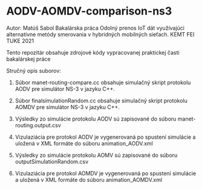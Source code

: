 # AODV-AOMDV-comparison-ns3

Autor: Matúš Sabol
Bakalárska práca
Odolný prenos IoT dát využívajúci alternatívne metódy smerovania v hybridných mobilných sieťach.
KEMT FEI TUKE 2021

Tento repozitár obsahuje zdrojové kódy vypracovanej praktickej časti bakalárskej práce 

Stručný opis suborov:

1. Súbor manet-routing-compare.cc obsahuje simulačný skript protokolu AODV pre simulátor NS-3 v jazyku C++.

2. Súbor finalsimulationRandom.cc obsahuje simulačný skript protokolu AOMDV pre simulátor NS-3 v jazyku C++.

3. Výsledky zo simulácie protokolu AODV sú zapisované do súboru manet-routing.output.csv

4. Vizulaziácia pre protokol AODV je vygenerovaná po spustení simulácie a uložená v XML formáte do súboru animation_AODV.xml

5. Výsledky zo simulácie protokolu AOMV sú zapisované do súboru outputSimulationRandom.csv

6. Vizulaziácia pre protokol AOMDV je vygenerovaná po spustení simulácie a uložená v XML formáte do súboru animation_AOMDV.xml

